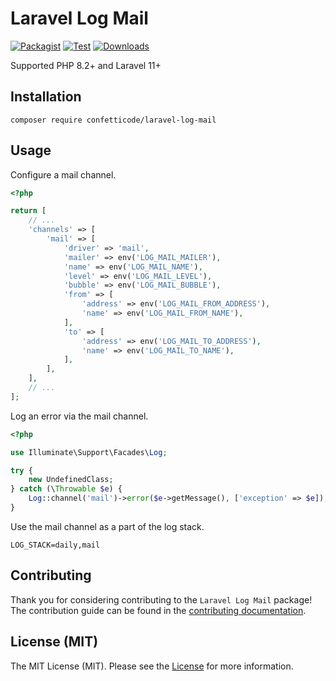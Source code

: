 # Laravel Log Mail

[![Packagist](https://img.shields.io/packagist/v/confetticode/laravel-log-mail.svg?label=Packagist&style=flat-square)](https://packagist.org/packages/confetticode/laravel-log-mail)
[![Test](https://img.shields.io/github/actions/workflow/status/confetticode/laravel-log-mail/test.yml?branch=main&label=Test&style=flat-square)](https://github.com/confetticode/laravel-log-mail/actions/workflows/test.yml)
[![Downloads](https://img.shields.io/packagist/dt/confetticode/laravel-log-mail.svg?label=Downloads&style=flat-square)](https://packagist.org/packages/confetticode/laravel-log-mail)

Supported PHP 8.2+ and Laravel 11+

## Installation

```
composer require confetticode/laravel-log-mail
```

## Usage

Configure a mail channel.
```php
<?php

return [
    // ...
    'channels' => [
        'mail' => [
            'driver' => 'mail',
            'mailer' => env('LOG_MAIL_MAILER'),
            'name' => env('LOG_MAIL_NAME'),
            'level' => env('LOG_MAIL_LEVEL'),
            'bubble' => env('LOG_MAIL_BUBBLE'),
            'from' => [
                'address' => env('LOG_MAIL_FROM_ADDRESS'),
                'name' => env('LOG_MAIL_FROM_NAME'),
            ],
            'to' => [
                'address' => env('LOG_MAIL_TO_ADDRESS'),
                'name' => env('LOG_MAIL_TO_NAME'),
            ],
        ],
    ],
    // ...
];

```

Log an error via the mail channel.

```php
<?php

use Illuminate\Support\Facades\Log;

try {
    new UndefinedClass;
} catch (\Throwable $e) {
    Log::channel('mail')->error($e->getMessage(), ['exception' => $e]);
}
```

Use the mail channel as a part of the log stack. 

```plain
LOG_STACK=daily,mail
```

## Contributing

Thank you for considering contributing to the `Laravel Log Mail` package!
The contribution guide can be found in the [contributing documentation](https://github.com/confetticode/.github/blob/master/CONTRIBUTING.md).

<div id="license"></div>

## License (MIT)

The MIT License (MIT). Please see the [License](./LICENSE.md) for more information.
